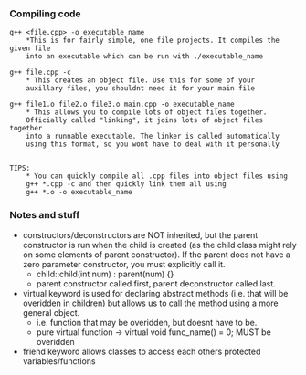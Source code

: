 ### Compiling code
	g++ <file.cpp> -o executable_name
		*This is for fairly simple, one file projects. It compiles the given file
		into an executable which can be run with ./executable_name
	
	g++ file.cpp -c 
		* This creates an object file. Use this for some of your 
		auxillary files, you shouldnt need it for your main file

	g++ file1.o file2.o file3.o main.cpp -o executable_name
		* This allows you to compile lots of object files together.
		Officially called "linking", it joins lots of object files together
		into a runnable executable. The linker is called automatically
		using this format, so you wont have to deal with it personally
	

	TIPS:
		* You can quickly compile all .cpp files into object files using
		g++ *.cpp -c and then quickly link them all using
		g++ *.o -o executable_name


### Notes and stuff
* constructors/deconstructors are NOT inherited, but the parent constructor is run when the
child is created (as the child class might rely on some elements of parent constructor). If the
parent does not have a zero parameter constructor, you must explicitly call it.
	- child::child(int num) : parent(num) {}
	- parent constructor called first, parent deconstructor called last.
* virtual keyword is used for declaring abstract methods (i.e. that will be 
overidden in children) but allows us to call the method using a more general object.
	- i.e. function that may be overidden, but doesnt have to be.
	- pure virtual function -> virtual void func_name() = 0; MUST be overidden
* friend keyword allows classes to access each others protected variables/functions
